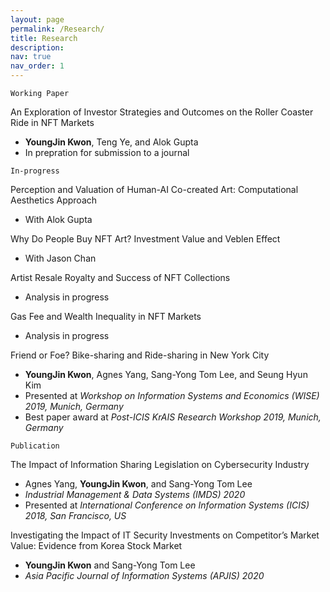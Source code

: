 ```yaml
---
layout: page
permalink: /Research/
title: Research
description:
nav: true
nav_order: 1
---
```


`Working Paper`

An Exploration of Investor Strategies and Outcomes on the Roller Coaster Ride in NFT Markets
- <b>YoungJin Kwon</b>, Teng Ye, and Alok Gupta 
- In prepration for submission to a journal

`In-progress`

Perception and Valuation of Human-AI Co-created Art: Computational Aesthetics Approach
- With Alok Gupta

Why Do People Buy NFT Art? Investment Value and Veblen Effect 
- With Jason Chan

Artist Resale Royalty and Success of NFT Collections
- Analysis in progress

Gas Fee and Wealth Inequality in NFT Markets
- Analysis in progress

Friend or Foe? Bike-sharing and Ride-sharing in New York City
- <b>YoungJin Kwon</b>, Agnes Yang, Sang-Yong Tom Lee, and Seung Hyun Kim
- Presented at <i>Workshop on Information Systems and Economics (WISE) 2019, Munich, Germany</i>
- Best paper award at <i>Post-ICIS KrAIS Research Workshop 2019, Munich, Germany</i>

`Publication`

The Impact of Information Sharing Legislation on Cybersecurity Industry
- Agnes Yang, <b>YoungJin Kwon</b>, and Sang-Yong Tom Lee
- <i>Industrial Management & Data Systems (IMDS) 2020</i>
- Presented at <i>International Conference on Information Systems (ICIS) 2018, San Francisco, US</i>

Investigating the Impact of IT Security Investments on Competitor’s Market Value: Evidence from Korea Stock Market
- <b>YoungJin Kwon</b> and Sang-Yong Tom Lee
- <i>Asia Pacific Journal of Information Systems (APJIS) 2020</i>

